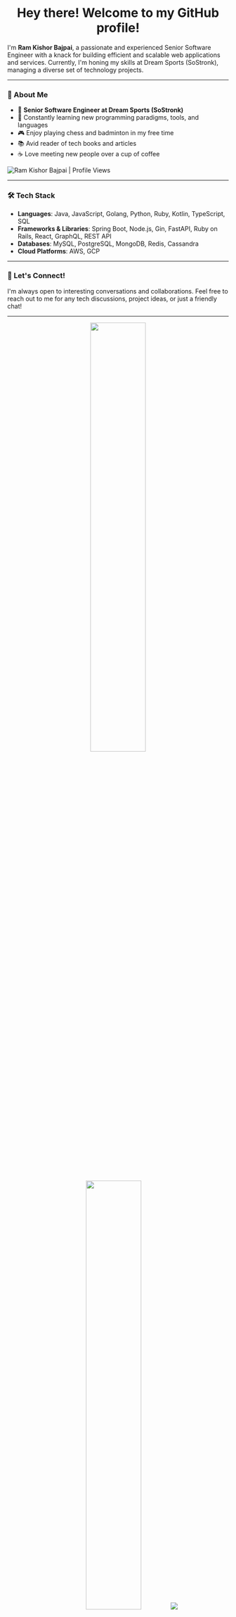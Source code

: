 <h1 align="center">Hey there! Welcome to my GitHub profile!</h1>

I'm **Ram Kishor Bajpai**, a passionate and experienced Senior Software Engineer with a knack for building efficient and scalable web applications and services. Currently, I'm honing my skills at Dream Sports (SoStronk), managing a diverse set of technology projects.

---

### 🚀 About Me

- 💼 **Senior Software Engineer at Dream Sports (SoStronk)**
- 🌱 Constantly learning new programming paradigms, tools, and languages
- 🎮 Enjoy playing chess and badminton in my free time
- 📚 Avid reader of tech books and articles
- ☕ Love meeting new people over a cup of coffee

<p>
    <img src="https://komarev.com/ghpvc/?username=ramkishorbajpai&label=Profile%20Views&color=0e75b6&style=flat" align='left' alt="Ram Kishor Bajpai | Profile Views" />
</p>
<br/>

---

### 🛠️ Tech Stack

- **Languages**: Java, JavaScript, Golang, Python, Ruby, Kotlin, TypeScript, SQL
- **Frameworks & Libraries**: Spring Boot, Node.js, Gin, FastAPI, Ruby on Rails, React, GraphQL, REST API
- **Databases**: MySQL, PostgreSQL, MongoDB, Redis, Cassandra
- **Cloud Platforms**: AWS, GCP

<!--
---

### 🌟 Projects

Here are a few projects that I've worked on:

- [**Project Name**](link): Brief description of the project.
- [**Project Name**](link): Brief description of the project.
- [**Project Name**](link): Brief description of the project.

-->
---

### 💬 Let's Connect!

I'm always open to interesting conversations and collaborations. Feel free to reach out to me for any tech discussions, project ideas, or just a friendly chat!

---

<p align="center">
  <img height="50%" width="auto" src ="https://github-readme-stats.vercel.app/api?username=ramkishorbajpai&show_icons=true&count_private=true&theme=darcula&hide_border=true&hide=issues,contribs&bg_color=00000000">
  <img height="50%" width="auto" src ="https://github-readme-stats.vercel.app/api/top-langs/?username=ramkishorbajpai&layout=compact&hide_border=true&theme=darcula&bg_color=00000000&langs_count=6&hide=php&exclude_repo=ramkishorbajpai,portfolio">
  <img src ="https://github-readme-streak-stats.herokuapp.com?user=ramkishorbajpai&theme=darcula&hide_border=true&background=FFFFFF00">
</p>

---

<p align="center">
    <br/>
    <br/>
    <a href="https://buymeacoffee.com/ramkishorbajpai"> <img align="center" src="https://cdn.buymeacoffee.com/buttons/v2/default-orange.png" height="50" width="210" alt="Ram Kishor Bajpai | Buy me a coffee" /></a>
</p>
